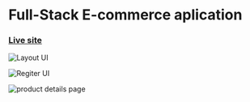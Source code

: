 # Full-Stack E-commerce aplication

### [Live site](https://shoppy-commerce.netlify.app/)

![Layout UI](https://tinyurl.com/yjb65ebw)

![Regiter UI](https://tinyurl.com/ydoz7la5)

![product details page](https://tinyurl.com/ydzgoazv)